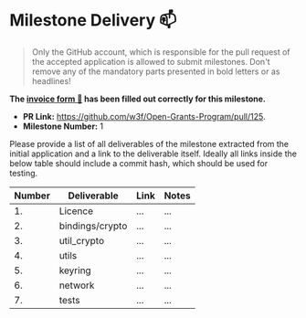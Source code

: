 # Milestone Delivery :mailbox:

> Only the GitHub account, which is responsible for the pull request of the accepted application is allowed to submit milestones. Don't remove any of the mandatory parts presented in bold letters or as headlines!

**The [invoice form :pencil:](https://forms.gle/8Wx7nxtq8fKrsuEz8) has been filled out correctly for this milestone.**  

* **PR Link:** https://github.com/w3f/Open-Grants-Program/pull/125. 
* **Milestone Number:** 1

Please provide a list of all deliverables of the milestone extracted from the initial application and a link to the deliverable itself. Ideally all links inside the below table should include a commit hash, which should be used for testing.

| Number | Deliverable     | Link | Notes |
| ------ | --------------- | ---- | ----- |
| 1.     | Licence         | ...  | ...   |
| 2.     | bindings/crypto | ...  | ...   |
| 3.     | util_crypto     | ...  | ...   |
| 4.     | utils           | ...  | ...   |
| 5.     | keyring         | ...  | ...   |
| 6.     | network         | ...  | ...   |
| 7.     | tests           | ...  | ...   |
